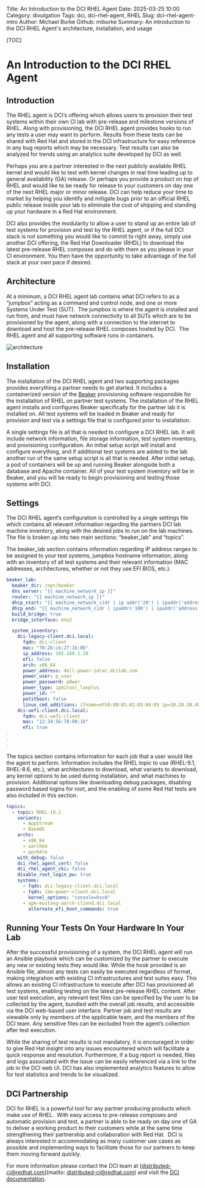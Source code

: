 Title: An Introduction to the DCI RHEL Agent
Date: 2025-03-25 10:00
Category: divulgation
Tags: dci, dci-rhel-agent, RHEL
Slug: dci-rhel-agent-intro
Author: Michael Burke
Github: miburke
Summary: An introduction to the DCI RHEL Agent's architecture, installation, and usage

[TOC]

# An Introduction to the DCI RHEL Agent

## Introduction
The RHEL agent is DCI’s offering which allows users to provision their test systems within their own CI lab with pre-release and milestone versions of RHEL.  Along with provisioning, the DCI RHEL agent provides hooks to run any tests a user may want to perform.  Results from these tests can be shared with Red Hat and stored in the DCI infrastructure for easy reference in any bug reports which may be necessary.  Test results can also be analyzed for trends using an analytics suite developed by DCI as well.

Perhaps you are a partner interested in the next publicly available RHEL kernel and would like to test with kernel changes in real time leading up to general availability (GA) release. Or perhaps you provide a product on top of RHEL and would like to be ready for release to your customers on day one of the next RHEL major or minor release.  DCI can help reduce your time to market by helping you identify and mitigate bugs prior to an official RHEL public release inside your lab to eliminate the cost of shipping and standing up your hardware in a Red Hat environment.

DCI also provides the modularity to allow a user to stand up an entire lab of test systems for provision and test by the RHEL agent, or if the full DCI stack is not something you would like to commit to right away, simply use another DCI offering, the Red Hat Downloader (RHDL) to download the latest pre-release RHEL composes and do with them as you please in your CI environment.  You then have the opportunity to take advantage of the full stack at your own pace if desired.

## Architecture

At a minimum, a DCI RHEL agent lab contains what DCI refers to as a “jumpbox” acting as a command and control node, and one or more Systems Under Test (SUT).  The jumpbox is where the agent is installed and run from, and must have network connectivity to all SUTs which are to be provisioned by the agent, along with a connection to the internet to download and host the pre-release RHEL composes hosted by DCI.  The RHEL agent and all supporting software runs in containers.

![architecture]({static}/images/2025-03-25-intro-to-dci-rhel-agent/dci_arch.png)

## Installation

The installation of the DCI RHEL agent and two supporting packages provides everything a partner needs to get started.  It includes a containerized version of the [Beaker](https://beaker-project.org/) provisioning software responsible for the installation of RHEL on partner test systems.  The installation of the RHEL agent installs and configures Beaker specifically for the partner lab it is installed on.  All test systems will be loaded in Beaker and ready for provision and test via a settings file that is configured prior to installation.

A single settings file is all that is needed to configure a DCI RHEL lab.  It will include network information, file storage information, test system inventory, and provisioning configuration.  An initial setup script will install and configure everything, and if additional test systems are added to the lab another run of the same setup script is all that is needed.  After initial setup, a pod of containers will be up and running Beaker alongside both a database and Apache container. All of your test system inventory will be in Beaker, and you will be ready to begin provisioning and testing those systems with DCI.


## Settings

The DCI RHEL agent’s configuration is controlled by a single settings file which contains all relevant information regarding the partners DCI lab machine inventory, along with the desired jobs to run on the lab machines.  The file is broken up into two main sections: “beaker_lab” and “topics”.


The beaker_lab section contains information regarding IP address ranges to be assigned to your test systems, jumpbox hostname information, along with an inventory of all test systems and their relevant information (MAC addresses, architectures, whether or not they use EFI BIOS, etc.).

```yaml
beaker_lab:
  beaker_dir: /opt/beaker
  dns_server: "{{ machine_network_ip }}"
  router: "{{ machine_network_ip }}"
  dhcp_start: "{{ machine_network_cidr | ip addr('20') | ipaddr('address') }}"
  dhcp_end: "{{ machine_network_cidr | ipaddr('100') | ipaddr('address') }}"
  build_bridge: true
  bridge_interface: eno2

  system_inventory:
    dci-legacy-client.dci.local:
      fqdn: dci-client
      mac: "78:2b:cb:27:1b:0b"
      ip_address: 192.168.1.20
      efi: false
      arch: x86_64
      power_address: dell-power-idrac.dcilab.com
      power_user: p_user
      power_password: p0wer
      power_type: ipmitool_lanplus
      power_id: ""
      petitboot: false
      linux_cmd_additions: ifname=eth0:00:01:02:03:04:05 ip=10.20.30.40
    dci-uefi-client.dci.local:
      fqdn: dci-uefi-client
      mac: "12:34:56:78:90:1b"
      efi: true
.
.
.
```

The topics section contains information for each job that a user would like the agent to perform.  Information includes the RHEL topic to use (RHEL-9.1, RHEL-8.6, etc.), what architectures to download, what variants to download, any kernel options to be used during installation, and what machines to provision.  Additional options like downloading debug packages, disabling password based logins for root, and the enabling of some Red Hat tests are also included in this section.

```yaml
topics:
  - topic: RHEL-10.1
    variants:
      - AppStream
      - BaseOS
    archs:
      - x86_64
      - aarch64
      - ppc64le
    with_debug: false
    dci_rhel_agent_cert: false
    dci_rhel_agent_cki: false
    disable_root_login_pw: true
    systems:
      - fqdn: dci-legacy-client.dci.local
      - fqdn: ibm-power-client.dci.local
        kernel_options: "console=hvc0"
      - apm-mustang-aarch-cliend.dci.local
        alternate_efi_boot_commands: true
```

## Running Your Tests On Your Hardware In Your Lab

After the successful provisioning of a system, the DCI RHEL agent will run an Ansible playbook which can be customized by the partner to execute any new or existing tests they would like.  While the hook provided is an Ansible file, almost any tests can easily be executed regardless of format, making integration with existing CI infrastructures and test suites easy.  This allows an existing CI infrastructure to execute after DCI has provisioned all test systems, enabling testing on the latest pre-release RHEL content.  After user test execution, any relevant test files can be specified by the user to be collected by the agent, bundled with the overall job results, and accessible via the DCI web-based user interface.  Partner job and test results are viewable only by members of the applicable team, and the members of the DCI team.  Any sensitive files can be excluded from the agent’s collection after test execution.

While the sharing of test results is not mandatory, it is encouraged in order to give Red Hat insight into any issues encountered which will facilitate a quick response and resolution.  Furthermore, if a bug report is needed, files and logs associated with the issue can be easily referenced via a link to the job in the DCI web UI.  DCI has also implemented analytics features to allow for test statistics and trends to be visualized.


## DCI Partnership

DCI for RHEL is a powerful tool for any partner producing products which make use of RHEL.  With easy access to pre-release composes and automatic provision and test, a partner is able to be ready on day one of GA to deliver a working product to their customers while at the same time strengthening their partnership and collaboration with Red Hat.  DCI is always interested in accommodating as many customer use cases as possible and implementing ways to facilitate those for our partners to keep them moving forward quickly.


For more information please contact the DCI team at [distributed-ci@redhat.com](mailto: distributed-ci@redhat.com) and visit the [DCI documentation](https://docs.distributed-ci.io/dci-rhel-agent/).
